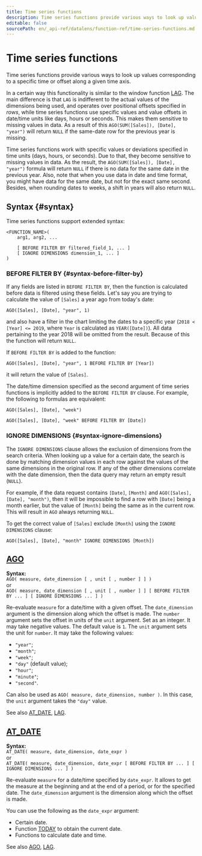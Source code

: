 ```yaml
---
title: Time series functions
description: Time series functions provide various ways to look up values corresponding to a specific time or offset along a given time axis.
editable: false
sourcePath: en/_api-ref/datalens/function-ref/time-series-functions.md
---
```


# Time series functions
Time series functions provide various ways to look up values corresponding to a specific time or offset along a given time axis.

In a certain way this functionality is similar to the window function [LAG](LAG.md).
The main difference is that `LAG` is indifferent to the actual values of the dimensions being used, and operates over positional offsets specified in _rows_, while time series functions use specific values and value offsets in date/time units like days, hours or seconds. This makes them sensitive to missing values in data. As a result of this `AGO(SUM([Sales]), [Date], "year")` will return `NULL` if the same-date row for the previous year is missing.

Time series functions work with specific values or deviations specified in time units (days, hours, or seconds). Due to that, they become sensitive to missing values in data. As the result, the `AGO(SUM([Sales]), [Date], "year")` formula will return `NULL` if there is no data for the same date in the previous year. Also, note that when you use data in date and time format, you might have data for the same date, but not for the exact same second. Besides, when rounding dates to weeks, a shift in years will also return `NULL`.

## Syntax {#syntax}

Time series functions support extended syntax:
```
<FUNCTION_NAME>(
    arg1, arg2, ...

    [ BEFORE FILTER BY filtered_field_1, ... ]
    [ IGNORE DIMENSIONS dimension_1, ... ]
)
```

### BEFORE FILTER BY {#syntax-before-filter-by}

If any fields are listed in `BEFORE FILTER BY`, then the function is calculated before data is filtered using these fields.
Let's say you are trying to calculate the value of `[Sales]` a year ago from today's date:
```
AGO([Sales], [Date], "year", 1)
```
and also have a filter in the chart limiting the dates to a specific year (`2018 < [Year] <= 2019`, where `Year` is calculated as `YEAR([Date])`). All data pertaining to the year 2018 will be omitted from the result. Because of this the function will return `NULL`.

If `BEFORE FILTER BY` is added to the function:
```
AGO([Sales], [Date], "year", 1 BEFORE FILTER BY [Year])
```
it will return the value of `[Sales]`.

The date/time dimension specified as the second argument of time series functions is implicitly added to the `BEFORE FILTER BY` clause. For example, the following to formulas are equivalent:
```
AGO([Sales], [Date], "week")
```
```
AGO([Sales], [Date], "week" BEFORE FILTER BY [Date])
```

### IGNORE DIMENSIONS {#syntax-ignore-dimensions}

The `IGNORE DIMENSIONS` clause allows the exclusion of dimensions from the search criteria. When looking up a value for a certain date, the search is done by matching dimension values in each row against the values of the same dimensions in the original row. If any of the other dimensions correlate with the date dimension, then the data query may return an empty result (`NULL`).

For example, if the data request contains `[Date]`, `[Month]` and `AGO([Sales], [Date], "month")`, then it will be impossible to find a row with `[Date]` being a month earlier, but the value of `[Month]` being the same as in the current row. This will result in `AGO` always returning `NULL`.

To get the correct value of `[Sales]` exclude `[Month]` using the `IGNORE DIMENSIONS` clause:
```
AGO([Sales], [Date], "month" IGNORE DIMENSIONS [Month])
```



## [AGO](AGO.md)

**Syntax:**<br/>`AGO( measure, date_dimension [ , unit [ , number ] ] )`<br/>or<br/>`AGO( measure, date_dimension [ , unit [ , number ] ]
     [ BEFORE FILTER BY ... ]
     [ IGNORE DIMENSIONS ... ]
   )`

Re-evaluate `measure` for a date/time with a given offset.
The `date_dimension` argument is the dimension along which the offset is made.
The `number` argument sets the offset in units of the `unit` argument. Set as an integer. It may take negative values. The default value is `1`.
The `unit` argument sets the unit for `number`. It may take the following values:
- `"year"`;
- `"month"`;
- `"week"`;
- `"day"` (default value);
- `"hour"`;
- `"minute"`;
- `"second"`.

Can also be used as `AGO( measure, date_dimension, number )`. In this case, the `unit` argument takes the `"day"` value.

See also [AT_DATE](AT_DATE.md), [LAG](LAG.md).



## [AT_DATE](AT_DATE.md)

**Syntax:**<br/>`AT_DATE( measure, date_dimension, date_expr )`<br/>or<br/>`AT_DATE( measure, date_dimension, date_expr
         [ BEFORE FILTER BY ... ]
         [ IGNORE DIMENSIONS ... ]
       )`

Re-evaluate `measure` for a date/time specified by `date_expr`. It allows to get the measure at the beginning and at the end of a period, or for the specified date.
The `date_dimension` argument is the dimension along which the offset is made.

You can use the following as the `date_expr` argument:

* Certain date.
* Function [TODAY](TODAY.md) to obtain the current date.
* Functions to calculate date and time.

See also [AGO](AGO.md), [LAG](LAG.md).


